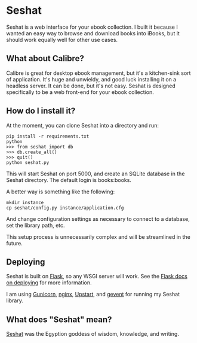 # Seshat

Seshat is a web interface for your ebook collection. I built it because I wanted an easy way to browse and download books into iBooks, but it should work equally well for other use cases.

## What about Calibre?

Calibre is great for desktop ebook management, but it's a kitchen-sink sort of application. It's huge and unwieldy, and good luck installing it on a headless server. It can be done, but it's not easy. Seshat is designed specifically to be a web front-end for your ebook collection.

## How do I install it?
At the moment, you can clone Seshat into a directory and run:

    pip install -r requirements.txt
    python
    >>> from seshat import db
    >>> db.create_all()
    >>> quit()
    python seshat.py

This will start Seshat on port 5000, and create an SQLite database in the Seshat directory. The default login is books:books.

A better way is something like the following:

    mkdir instance
    cp seshat/config.py instance/application.cfg
    
And change configuration settings as necessary to connect to a database, set the library path, etc.

This setup process is unnecessarily complex and will be streamlined in the future.

## Deploying

Seshat is built on [Flask](http://flask.pocoo.org/), so any WSGI server will work. See the [Flask docs on deploying](http://flask.pocoo.org/docs/deploying/) for more information.

I am using [Gunicorn](http://gunicorn.org/), [nginx](http://nginx.org/en/), [Upstart](http://upstart.ubuntu.com/), and [gevent](http://www.gevent.org/) for running my Seshat library.

## What does "Seshat" mean?

[Seshat](http://en.wikipedia.org/wiki/Seshat) was the Egyption goddess of wisdom, knowledge, and writing.